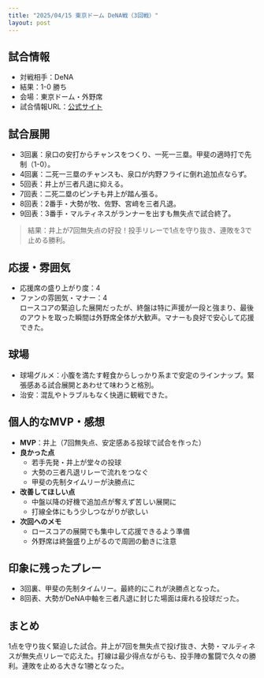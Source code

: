 ```yaml
---
title: "2025/04/15 東京ドーム DeNA戦（3回戦）"
layout: post
---
```


## 試合情報
- 対戦相手：DeNA
- 結果：1-0 勝ち
- 会場：東京ドーム・外野席
- 試合情報URL：[公式サイト](https://www.giants.jp/game/20250415_8003_1/)

<!--more-->

## 試合展開
- 3回裏：泉口の安打からチャンスをつくり、一死一三塁。甲斐の適時打で先制（1-0）。
- 4回裏：二死一三塁のチャンスも、泉口が内野フライに倒れ追加点ならず。
- 5回表：井上が三者凡退に抑える。
- 7回表：二死二塁のピンチも井上が踏ん張る。
- 8回表：2番手・大勢が牧、佐野、宮﨑を三者凡退。
- 9回表：3番手・マルティネスがランナーを出すも無失点で試合終了。

> 結果：井上が7回無失点の好投！投手リレーで1点を守り抜き、連敗を3で止める勝利。

## 応援・雰囲気
- 応援席の盛り上がり度：4
- ファンの雰囲気・マナー：4  
ロースコアの緊迫した展開だったが、終盤は特に声援が一段と強まり、最後のアウトを取った瞬間は外野席全体が大歓声。マナーも良好で安心して応援できた。

## 球場
- 球場グルメ：小腹を満たす軽食からしっかり系まで安定のラインナップ。緊張感ある試合展開とあわせて味わうと格別。  
- 治安：混乱やトラブルもなく快適に観戦できた。

## 個人的なMVP・感想
- **MVP**：井上（7回無失点、安定感ある投球で試合を作った）  
- **良かった点**  
  - 若手先発・井上が堂々の投球
  - 大勢の三者凡退リレーで流れをつなぐ
  - 甲斐の先制タイムリーが決勝点に  
- **改善してほしい点**  
  - 中盤以降の好機で追加点が奪えず苦しい展開に
  - 打線全体にもう少しつながりが欲しい  
- **次回へのメモ**  
  - ロースコアの展開でも集中して応援できるよう準備
  - 外野席は終盤盛り上がるので周囲の動きに注意

## 印象に残ったプレー
- 3回裏、甲斐の先制タイムリー。最終的にこれが決勝点となった。  
- 8回表、大勢がDeNA中軸を三者凡退に封じた場面は痺れる投球だった。

## まとめ
1点を守り抜く緊迫した試合。井上が7回を無失点で投げ抜き、大勢・マルティネスが無失点リレーで応えた。打線は最少得点ながらも、投手陣の奮闘で久々の勝利。連敗を止める大きな1勝となった。

